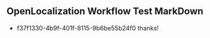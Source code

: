 ## OpenLocalization Workflow Test MarkDown
* f37f1330-4b9f-401f-8115-9b6be55b24f0 thanks!

<!--HONumber=Sep16_HO1-->



